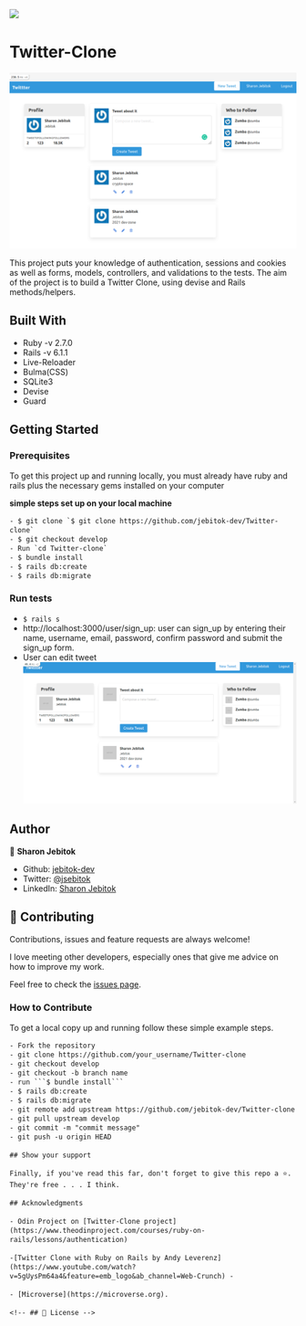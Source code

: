 ![](https://img.shields.io/badge/Microverse-blueviolet)

# Twitter-Clone

![screenshot](./app/assets/images/TwitterClone1.png)

This project puts your knowledge of authentication, sessions and cookies as well as forms, models, controllers, and validations to the tests. The aim of the project is to build a Twitter Clone, using devise and Rails methods/helpers.

## Built With

- Ruby -v 2.7.0
- Rails -v 6.1.1
- Live-Reloader
- Bulma(CSS)
- SQLite3
- Devise
- Guard

## Getting Started

### Prerequisites

To get this project up and running locally, you must already have ruby and rails plus the necessary gems installed on your computer

**simple steps set up on your local machine**

```
- $ git clone `$ git clone https://github.com/jebitok-dev/Twitter-clone`
- $ git checkout develop
- Run `cd Twitter-clone`
- $ bundle install
- $ rails db:create
- $ rails db:migrate
```

### Run tests

- `$ rails s `
- http://localhost:3000/user/sign_up: user can sign_up by entering their name, username, email, password, confirm password and submit the sign_up form.
- User can edit tweet
  ![screenshot](./app/assets/images/twitterclone.png)

## Author

👤 **Sharon Jebitok**

- Github: [jebitok-dev](https://github.com/jebitok-dev)
- Twitter: [@jsebitok](https://twitter.com/jsebitok)
- LinkedIn: [Sharon Jebitok](https://www.linkedin.com/in/sharon-jebitok/)

## 🤝 Contributing

Contributions, issues and feature requests are always welcome!

I love meeting other developers, especially ones that give me advice on how to improve my work.

Feel free to check the [issues page](https://github.com/jebitok-dev/Twitter-clone/issues).

### How to Contribute

To get a local copy up and running follow these simple example steps.

````
- Fork the repository
- git clone https://github.com/your_username/Twitter-clone
- git checkout develop
- git checkout -b branch name
- run ```$ bundle install```
- $ rails db:create
- $ rails db:migrate
- git remote add upstream https://github.com/jebitok-dev/Twitter-clone
- git pull upstream develop
- git commit -m "commit message"
- git push -u origin HEAD

## Show your support

Finally, if you've read this far, don't forget to give this repo a ⭐️. They're free . . . I think.

## Acknowledgments

- Odin Project on [Twitter-Clone project](https://www.theodinproject.com/courses/ruby-on-rails/lessons/authentication)

-[Twitter Clone with Ruby on Rails by Andy Leverenz](https://www.youtube.com/watch?v=5gUysPm64a4&feature=emb_logo&ab_channel=Web-Crunch) -

- [Microverse](https://microverse.org).

<!-- ## 📝 License -->
````
